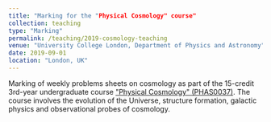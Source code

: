 ```yaml
---
title: "Marking for the "Physical Cosmology" course"
collection: teaching
type: "Marking"
permalink: /teaching/2019-cosmology-teaching
venue: "University College London, Department of Physics and Astronomy"
date: 2019-09-01
location: "London, UK"
---
```


Marking of weekly problems sheets on cosmology as part of the 15-credit 3rd-year undergraduate course ["Physical Cosmology" (PHAS0037)](https://www.ucl.ac.uk/module-catalogue/modules/physical-cosmology-PHAS0037). The course involves the evolution of the Universe, structure formation, galactic physics and observational probes of cosmology.